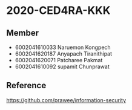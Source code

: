 # 2020-CED4RA-KKK
## Member

- 6002041610033 Naruemon Kongpech
- 6002041620187 Anyapach Tiranithipat
- 6002041620071 Patcharee Pakmat
- 6002041610092 supamit Chunprawat
## Reference
https://github.com/prawee/information-security
